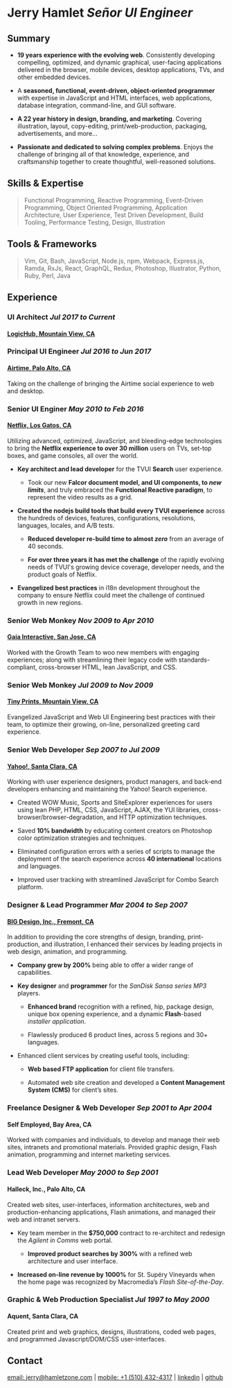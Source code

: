 Jerry Hamlet *Señor UI Engineer*
================================

Summary
-------

- **19 years experience with the evolving web**. Consistently developing
  compelling, optimized, and dynamic graphical, user-facing applications
  delivered in the browser, mobile devices, desktop applications, TVs, and other
  embedded devices.

- A **seasoned, functional, event-driven, object-oriented programmer** with
  expertise in JavaScript and HTML interfaces, web applications, database
  integration, command-line, and GUI software.

- **A 22 year history in design, branding, and marketing**. Covering
  illustration, layout, copy-editing, print/web-production, packaging,
  advertisements, and more...

- **Passionate and dedicated to solving complex problems**. Enjoys the challenge
  of bringing all of that knowledge, experience, and craftsmanship together to
  create thoughtful, well-reasoned solutions.

Skills & Expertise
------------------

> Functional Programming, Reactive Programming, Event-Driven 
> Programming, Object Oriented Programming, Application Architecture, 
> User Experience, Test Driven Development, Build Tooling, Performance 
> Testing, Design, Illustration

Tools & Frameworks
------------------

> Vim, Git, Bash, JavaScript, Node.js, npm, Webpack, Express.js, 
> Ramda, RxJs, React, GraphQL, Redux, Photoshop, Illustrator, Python, 
> Ruby, Perl, Java

Experience
----------

### UI Architect *Jul 2017 to Current*

#### [LogicHub, Mountain View, CA](http://logichub.com)



### Principal UI Engineer *Jul 2016 to Jun 2017*

#### [Airtime, Palo Alto, CA](http://airtime.com/)

Taking on the challenge of bringing the Airtime social experience to web and
desktop.

### Senior UI Enginer *May 2010 to Feb 2016*

#### [Netflix, Los Gatos, CA](http://netflix.com)

Utilizing advanced, optimized, JavaScript, and bleeding-edge technologies to
bring the **Netflix experience to over 30 million** users on TVs, set-top boxes,
and game consoles, all over the world.

- **Key architect and lead developer** for the TVUI **Search** user experience.

  - Took our new **Falcor document model, and UI components, to _new
    limits_**, and truly embraced the **Functional Reactive paradigm**, to
    represent the video results as a grid.

- **Created the nodejs build tools that build every TVUI experience** across the
  hundreds of devices, features, configurations, resolutions, languages,
  locales, and A/B tests.

  - **Reduced developer re-build time to almost _zero_** from an average of 40
    seconds.

  - **For over three years it has met the challenge** of the rapidly evolving
    needs of TVUI's growing device coverage, developer needs, and the product
    goals of Netflix.

- **Evangelized best practices** in i18n development throughout the company to
  ensure Netflix could meet the challenge of continued growth in new regions.

### Senior Web Monkey *Nov 2009 to Apr 2010*

#### [Gaia Interactive, San Jose, CA](http://gaiaonline.com)

Worked with the Growth Team to woo new members with engaging experiences; along
with streamlining their legacy code with standards-compliant, cross-browser
HTML, lean JavaScript, and CSS.

### Senior Web Monkey *Jul 2009 to Nov 2009*

#### [Tiny Prints, Mountain View, CA](http://tinyprints.com)

Evangelized JavaScript and Web UI Engineering best practices with their team, to
optimize their growing, on-line, personalized greeting card experience.

### Senior Web Developer *Sep 2007 to Jul 2009*

#### [Yahoo!, Santa Clara, CA](http://search.yahoo.com)

Working with user experience designers, product managers, and back-end
developers enhancing and maintaining the Yahoo! Search experience.

- Created WOW Music, Sports and SiteExplorer experiences for users using lean
  PHP, HTML, CSS, JavaScript, AJAX, the YUI libraries,
  cross-browser/browser-degradation, and HTTP optimization techniques.

- Saved **10% bandwidth** by educating content creators on Photoshop color
  optimization strategies and techniques.

- Eliminated configuration errors with a series of scripts to manage the
  deployment of the search experience across **40 international** locations and
  languages.

- Improved user tracking with streamlined JavaScript for Combo Search platform.

### Designer & Lead Programmer *Mar 2004 to Sep 2007*

#### [BIG Design, Inc., Fremont, CA](http://bigdesign.com)

In addition to providing the core strengths of design, branding,
print-production, and illustration, I enhanced their services by leading
projects in web design, animation, and programming.

- **Company grew by 200%** being able to offer a wider range of capabilities.

- **Key designer** and **programmer** for the *SanDisk Sansa series MP3*
  players.

  - **Enhanced brand** recognition with a refined, hip, package design, unique
    box opening experience, and a dynamic **Flash**-based *installer
    application*.

  - Flawlessly produced 6 product lines, across 5 regions and 30+ languages.

- Enhanced client services by creating useful tools, including:

  - **Web based FTP application** for client file transfers.

  - Automated web site creation and developed a **Content Management System
    (CMS)** for client’s sites.

### Freelance Designer & Web Developer *Sep 2001 to Apr 2004*

#### Self Employed, Bay Area, CA

Worked with companies and individuals, to develop and manage their web sites,
intranets and promotional materials. Provided graphic design, Flash animation,
programming and internet marketing services.

### Lead Web Developer *May 2000 to Sep 2001*

#### Halleck, Inc., Palo Alto, CA

Created web sites, user-interfaces, information architectures, web and
production-enhancing applications, Flash animations, and managed their web and
intranet servers.

- Key team member in the **$750,000** contract to re-architect and redesign the
  *Agilent in Comms* web portal.

  - **Improved product searches by 300%** with a refined web architecture and
    user interface.

- **Increased on-line revenue by 1000%** for St. Supéry Vineyards when the home
  page was recognized by Macromedia’s *Flash Site-of-the-Day*.

### Graphic & Web Production Specialist *Jul 1997 to May 2000*

#### Aquent, Santa Clara, CA

Created print and web graphics, designs, illustrations, coded web pages, and
programmed Javascript/DOM/CSS user-interfaces.

Contact
-------

[email: jerry@hamletzone.com](mailto:jerry%40hamletzone.com) |
[mobile: +1 (510) 432-4317](tel:15104324317) |
[linkedin](https://www.linkedin.com/in/jerryhamlet/) |
[github](https://github.com/jhamlet)

